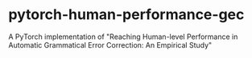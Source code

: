 # pytorch-human-performance-gec
A PyTorch implementation of "Reaching Human-level Performance in Automatic Grammatical Error Correction: An Empirical Study"
